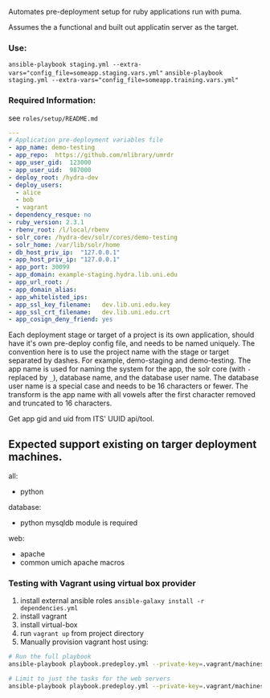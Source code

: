 Automates pre-deployment setup for ruby applications run with puma.

Assumes the a functional and built out applicatin server as the target.

### Use:
`ansible-playbook staging.yml --extra-vars="config_file=someapp.staging.vars.yml"`
`ansible-playbook staging.yml --extra-vars="config_file=someapp.training.vars.yml"`

### Required Information:
see `roles/setup/README.md`

```yaml
---
# Application pre-deployment variables file
- app_name: demo-testing
- app_repo:  https://github.com/mlibrary/umrdr
- app_user_gid:  123000
- app_user_uid:  987000
- deploy_root: /hydra-dev
- deploy_users:
  - alice
  - bob
  - vagrant
- dependency_resque: no
- ruby_version: 2.3.1
- rbenv_root: /l/local/rbenv
- solr_core: /hydra-dev/solr/cores/demo-testing
- solr_home: /var/lib/solr/home
- db_host_priv_ip:  "127.0.0.1"
- app_host_priv_ip: "127.0.0.1"
- app_port: 30099
- app_domain: example-staging.hydra.lib.uni.edu
- app_url_root: /
- app_domain_alias:
- app_whitelisted_ips:
- app_ssl_key_filename:   dev.lib.uni.edu.key
- app_ssl_crt_filename:   dev.lib.uni.edu.crt
- app_cosign_deny_friend: yes
```

Each deployment stage or target of a project is its own application, should have it's own pre-deploy config file, and needs to be named uniquely.  The convention here is to use the project name with the stage or target separated by dashes.  For example, demo-staging and demo-testing.  The app name is used for naming the system for the app, the solr core (with `-` replaced by `_`), database name, and the database user name.  The database user name is a special case and needs to be 16 characters or fewer. The transform is the app name with all vowels after the first character removed and truncated to 16 characters.  


Get app gid and uid from ITS' UUID api/tool.

## Expected support existing on targer deployment machines.
all:
* python

database:
* python mysqldb module is required

web:
* apache
* common umich apache macros


### Testing with Vagrant using virtual box provider
1. install external ansible roles `ansible-galaxy install -r dependencies.yml`
1. install vagrant
2. install virtual-box
3. run `vagrant up` from project directory
5. Manually provision vagrant host using:
```bash
# Run the full playbook
ansible-playbook playbook.predeploy.yml --private-key=.vagrant/machines/default/virtualbox/private_key -u vagrant -i inventory/vagrant --extra-vars="config_file=./vars/example-vars-staging.yml"

# Limit to just the tasks for the web servers
ansible-playbook playbook.predeploy.yml --private-key=.vagrant/machines/default/virtualbox/private_key -u vagrant -i inventory/vagrant --extra-vars="config_file=./vars/example-vars-staging.yml" -l web

```


